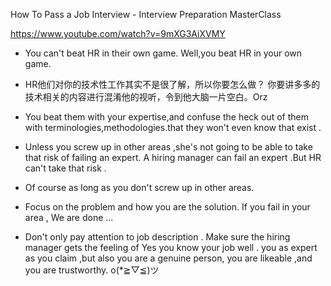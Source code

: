 
How To Pass a Job Interview - Interview Preparation MasterClass 

https://www.youtube.com/watch?v=9mXG3AiXVMY



- You can't beat HR in their own game.  Well,you beat HR in your own game.

- HR他们对你的技术性工作其实不是很了解，所以你要怎么做？ 你要讲多多的技术相关的内容进行混淆他的视听，令到他大脑一片空白。Orz

- You beat them with your expertise,and confuse the heck out of them with terminologies,methodologies.that they won't even know that exist .

- Unless you screw up in other areas ,she's not going to be able to take that risk of failing an expert.   A hiring manager can fail an expert .But HR can't take that risk . 

- Of course as long as you don't screw up in other areas.

-  Focus on the problem and how you are the solution. If you fail in your area , We are done ...

- Don't only pay attention to job description . Make sure the hiring manager gets the feeling of Yes you know your job well . you as expert as you claim ,but also you are a genuine person, you are likeable ,and you are trustworthy.  o(*≧▽≦)ツ 

